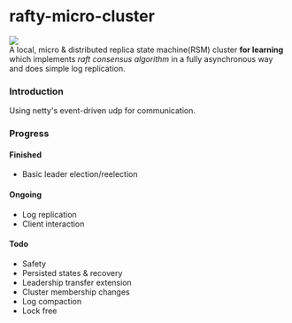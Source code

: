 # rafty-micro-cluster
![](https://img.shields.io/badge/Powered%20by-raft%20protocol-orange.svg?style=flat-square)  
A local, micro & distributed replica state machine(RSM) cluster **for learning** which implements *raft consensus algorithm* in a fully asynchronous way and does simple log replication.
### Introduction
Using netty's event-driven udp for communication.

### Progress
#### Finished
- Basic leader election/reelection
#### Ongoing
- Log replication
- Client interaction
#### Todo
- Safety
- Persisted states & recovery
- Leadership transfer extension
- Cluster membership changes
- Log compaction
- Lock free
